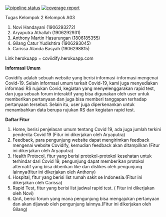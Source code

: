 [![pipeline status](https://gitlab.com/gilangcy/tugas-kelompok-2-ppw/badges/master/pipeline.svg)](https://gitlab.com/gilangcy/tugas-kelompok-2-ppw/-/commits/master)
[![coverage report](https://gitlab.com/gilangcy/tugas-kelompok-2-ppw/badges/master/coverage.svg)](https://gitlab.com/gilangcy/tugas-kelompok-2-ppw/-/commits/master)

Tugas Kelompok 2
Kelompok A03 


1. Novi Handayani (1906293272)
2. Aryaputra Athallah (1906292931)
3. Anthony Martin Hasurungan (1806185355)
4. Gilang Catur Yudishtira (1906293045)
5. Carissa Alanda Basyah (1906298815)

Link herokuapp = coviidify.herokuapp.com

**Informasi Umum**

Covidify adalah sebuah website yang berisi informasi-informasi mengenai Covid-19. Selain informasi umum terkait Covid-19, kami juga menyediakan informasi RS rujukan Covid, kegiatan yang menyelenggarakan rapid test, dan juga sebuah forum interaktif yang bisa digunakan oleh user untuk memberikan pertanyaan dan juga bisa memberi tanggapan terhadap pertanyaan tersebut. Selain itu, user juga diperkenankan untuk menambahkan data berupa rujukan RS dan kegiatan rapid test.

**Daftar Fitur**
1. Home, berisi penjelasan umum tentang Covid 19, ada juga jumlah terkini penderita Covid 19 (Fitur ini dikerjakan oleh Aryaputra)
2. Feedback, para pengunjung website dapat mengirimkan feedback mengenai website Covidify, kemudian feedback akan ditampilkan (Fitur ini dikerjakan oleh Aryaputra)
3. Health Protocol, fitur yang berisi protokol-protokol kesehatan untuk terhindar dari Covid 19, pengunjung dapat memberikan protokol alternatif yang bisa diberikan like dan dislikes oleh pengunjung lainnya(fitur ini dikerjakan oleh Anthony)
4. Hospital, fitur yang berisi list rumah sakit se Indonesia.(Fitur ini dikerjakan oleh Carissa)
5. Rapid Test, fitur yang berisi list jadwal rapid test. ( Fitur ini dikerjakan oleh Novi)
6. QnA, berisi forum yang mana pengunjung bisa mengajukan pertanyaan dan akan dijawab oleh pengunjung lainnya.(Fitur ini dikerjakan oleh Gilang)

